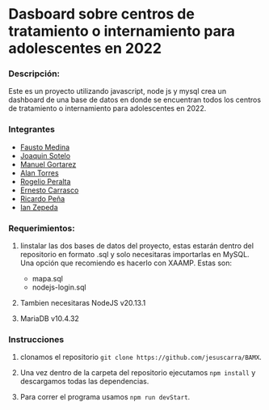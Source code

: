 # Dasboard sobre centros de tratamiento o internamiento para adolescentes en 2022
 
###  Descripción:
Este es un proyecto utilizando javascript, node js y mysql crea un dashboard de una base de datos en donde se encuentran todos los centros de tratamiento o internamiento para adolescentes en 2022.
 
###  Integrantes

 - [Fausto Medina](https://github.com/Harico04)
 - [Joaquin Sotelo](https://github.com/JoaquinSotel0) 
 - [Manuel Gortarez](https://github.com/Mgb64) 
 - [Alan Torres](https://github.com/TumbadoBoy0604) 
 - [Rogelio Peralta](https://github.com/rgperalta04) 
 - [Ernesto Carrasco](https://github.com/jesuscarra) 
 - [Ricardo Peña](https://github.com/RemilZarza)
 - [Ian Zepeda](https://github.com/I4NzG)

###  Requerimientos:
1. Iinstalar las dos bases de datos del proyecto, estas estarán dentro del repositorio en formato .sql y solo necesitaras importarlas en MySQL. Una opción que recomiendo es hacerlo con XAAMP. Estas son:
   - mapa.sql
   - nodejs-login.sql 

2. Tambien necesitaras NodeJS v20.13.1

3. MariaDB v10.4.32

### Instrucciones
1.  clonamos el repositorio ```git clone https://github.com/jesuscarra/BAMX```.

 2. Una vez dentro de la carpeta del repositorio ejecutamos ```npm install``` y descargamos todas las dependencias.

3.  Para correr el programa usamos ```npm run devStart```.
     
